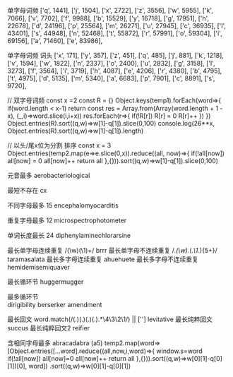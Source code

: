 单字母词频
    ['q', 1441],
    ['j', 1504],
    ['x', 2722],
    ['z', 3556],
    ['w', 5955],
    ['k', 7066],
    ['v', 7702],
    ['f', 9988],
    ['b', 15529],
    ['y', 16718],
    ['g', 17951],
    ['h', 22678],
    ['d', 24196],
    ['p', 25564],
    ['m', 26271],
    ['u', 27945],
    ['c', 36935],
    ['l', 43401],
    ['s', 44948],
    ['n', 52468],
    ['t', 55872],
    ['r', 57991],
    ['o', 59304],
    ['i', 69156],
    ['a', 71460],
    ['e', 83986],


单字母词频 词头
    ['x', 171],
    ['y', 357],
    ['z', 451],
    ['q', 485],
    ['j', 881],
    ['k', 1218],
    ['v', 1594],
    ['w', 1822],
    ['n', 2337],
    ['o', 2400],
    ['u', 2832],
    ['g', 3158],
    ['l', 3273],
    ['f', 3564],
    ['i', 3719],
    ['h', 4087],
    ['e', 4206],
    ['r', 4380],
    ['b', 4795],
    ['t', 4975],
    ['d', 5135],
    ['m', 5340],
    ['a', 6683],
    ['p', 7901],
    ['c', 8891],
    ['s', 9720],

// 双字母词频
const x =2
const R = {}
Object.keys(temp1).forEach(word=>{
    if(word.length < x-1) return
    const res = Array.from(Array(word.length + 1 - x), (_,i)=>word.slice(i,i+x))
    res.forEach(r=>{
        if(!R[r]) R[r] = 0
        R[r]++
    })
})
Object.entries(R).sort((q,w)=>w[1]-q[1]).slice(0,100)
console.log(26**x, Object.entries(R).sort((q,w)=>w[1]-q[1]).length)






// 以头/尾x位为分割 排序
const x = 3
Object.entries(temp2.map(e=>e.slice(0,x)).reduce((all, now)=>{
    if(!all[now]) all[now] = 0
    all[now]++
    return all
},{})).sort((q,w)=>w[1]-q[1]).slice(0,100)


元音最多 aerobacteriological


最短不存在
cx

不同字母最多 15
encephalomyocarditis

重复字母最多 12
microspectrophotometer

单词长度最长 24
diphenylaminechlorarsine

最长单字母连续重复  /(\w)(\1)+/
brrr
最长单字母不连续重复  /.*(\w).*(.*\1.*){5+}/
taramasalata 
最长多字母连续重复
ahuehuete
最长多字母不连续重复
hemidemisemiquaver


最长循环节
huggermugger

最多循环节  
dirigibility
berserker
amendment

最长回文 word.match(/(.)(.)(.)(.).*\4\3\2\1/) || ['']
levitative
最长纯粹回文
succus
最长纯粹回文2
reifier


含相同字母最多 abracadabra (a5)
temp2.map(word=>[Object.entries([...word].reduce((all,now,i,word)=>{
    window.s=word
    if(!all[now]) all[now]=0
    all[now]++
    return all
},{})).sort((q,w)=>w[0][1]-q[0][1])[0], word])
.sort((q,w)=>w[0][1]-q[0][1])
